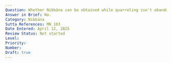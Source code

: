 ```yaml
---
Question: Whether Nibbāna can be obtained while quarreling isn't abandoned?
Answer in Brief: No.
Category: Nibbāna
Sutta References: MN 103
Date Entered: April 12, 2025
Review Status: Not started
Level: 
Priority: 
Number: 
Draft: true
---
```

